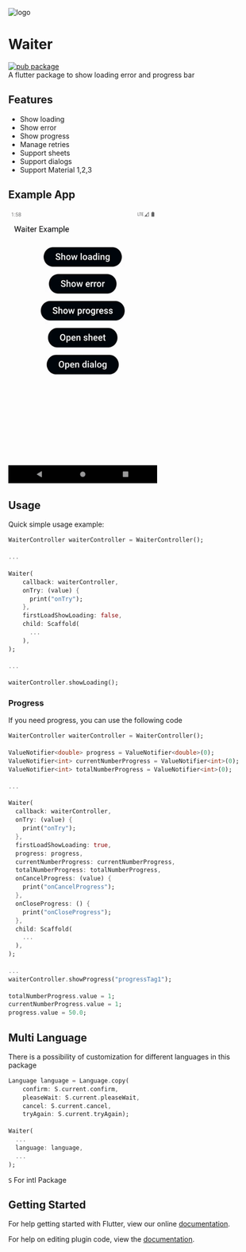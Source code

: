 ![logo](https://github.com/mbfakourii/waiter/assets/20955005/332d38a3-13e6-4e2e-a7ab-127b4f99756f)

# Waiter
[![pub package](https://img.shields.io/pub/v/waiter.svg)](https://pub.dev/packages/waiter)</br>
A flutter package to show loading error and progress bar

## Features
* Show loading
* Show error
* Show progress
* Manage retries
* Support sheets
* Support dialogs
* Support Material 1,2,3

## Example App
<img src="https://raw.githubusercontent.com/mbfakourii/waiter/master/example/screenshots/example.gif" width="300" height="550" />

## Usage
Quick simple usage example:

```dart
WaiterController waiterController = WaiterController();

...

Waiter(
    callback: waiterController,
    onTry: (value) {
      print("onTry");
    },
    firstLoadShowLoading: false,
    child: Scaffold(
      ...
    ),
);

...
    
waiterController.showLoading();
```

### Progress
If you need progress, you can use the following code

```dart
WaiterController waiterController = WaiterController();

ValueNotifier<double> progress = ValueNotifier<double>(0);
ValueNotifier<int> currentNumberProgress = ValueNotifier<int>(0);
ValueNotifier<int> totalNumberProgress = ValueNotifier<int>(0);

...

Waiter(
  callback: waiterController,
  onTry: (value) {
    print("onTry");
  },
  firstLoadShowLoading: true,
  progress: progress,
  currentNumberProgress: currentNumberProgress,
  totalNumberProgress: totalNumberProgress,
  onCancelProgress: (value) {
    print("onCancelProgress");
  },
  onCloseProgress: () {
    print("onCloseProgress");
  },
  child: Scaffold(
    ...
  ),
);

...
waiterController.showProgress("progressTag1");

totalNumberProgress.value = 1;
currentNumberProgress.value = 1;
progress.value = 50.0;
```

## Multi Language
There is a possibility of customization for different languages in this package</br>

```dart
Language language = Language.copy(
    confirm: S.current.confirm,
    pleaseWait: S.current.pleaseWait,
    cancel: S.current.cancel,
    tryAgain: S.current.tryAgain);
    
Waiter(
  ...
  language: language,
  ...
);   
```

```S``` For intl Package

## Getting Started

For help getting started with Flutter, view our online
[documentation](https://flutter.io/).

For help on editing plugin code, view the [documentation](https://flutter.io/platform-plugins/#edit-code).

